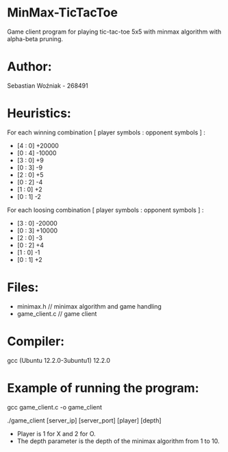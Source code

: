 # MinMax-TicTacToe
Game client program for playing tic-tac-toe 5x5 with minmax algorithm with alpha-beta pruning.

# Author:
Sebastian Woźniak - 268491

# Heuristics:
For each winning combination [ player symbols : opponent symbols ] :
- [4 : 0] +20000 
- [0 : 4] -10000 
- [3 : 0] +9
- [0 : 3] -9
- [2 : 0] +5
- [0 : 2] -4
- [1 : 0] +2
- [0 : 1] -2

For each loosing combination [ player symbols : opponent symbols ] :
- [3 : 0] -20000
- [0 : 3] +10000
- [2 : 0] -3
- [0 : 2] +4
- [1 : 0] -1
- [0 : 1] +2

# Files:
- minimax.h         // minimax algorithm and game handling
- game_client.c       // game client

# Compiler: 
gcc (Ubuntu 12.2.0-3ubuntu1) 12.2.0

# Example of running the program:
gcc game_client.c -o game_client

./game_client [server_ip] [server_port] [player] [depth]
  
  
- Player is 1 for X and 2 for O.
- The depth parameter is the depth of the minimax algorithm from 1 to 10.
